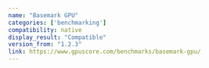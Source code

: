 ```yaml
---
name: "Basemark GPU"
categories: ['benchmarking']
compatibility: native
display_result: "Compatible"
version_from: "1.2.3"
link: https://www.gpuscore.com/benchmarks/basemark-gpu/
---
```

